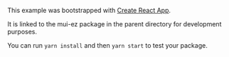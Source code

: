 This example was bootstrapped with [Create React App](https://github.com/facebook/create-react-app).

It is linked to the mui-ez package in the parent directory for development purposes.

You can run `yarn install` and then `yarn start` to test your package.
